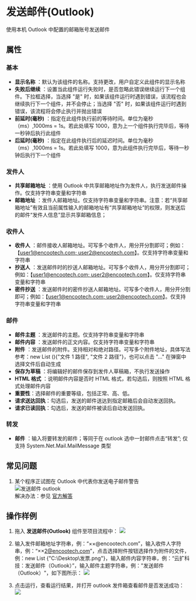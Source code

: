 # 发送邮件(Outlook)

使用本机 Outlook 中配置的邮箱账号发送邮件

## 属性

### 基本

- **显示名称** ：默认为该组件的名称。支持更改，用户自定义此组件的显示名称
- **失败后继续** ：设置当此组件运行失败时，是否忽略此错误继续运行下一个组件。下拉框选择，当选择 "是" 时，如果该组件运行时遇到错误，该流程也会继续执行下一个组件，并不会停止；当选择 "否" 时，如果该组件运行时遇到错误，该流程将会停止执行并抛出错误
- **前延时(毫秒)** ：指定在此组件执行前的等待时间。单位为毫秒（ms）,1000ms = 1s。若此处填写 1000，意为上一个组件执行完毕后，等待一秒钟后执行此组件
- **后延时(毫秒)** ：指定在此组件执行后的延迟时间。单位为毫秒（ms）,1000ms = 1s。若此处填写 1000，意为此组件执行完毕后，等待一秒钟后执行下一个组件

### 发件人

- **共享邮箱地址** ：使用 Outlook 中共享邮箱地址作为发件人，执行发送邮件操作。仅支持字符串变量和字符串
- **邮箱地址** ：发件人邮箱地址。仅支持字符串变量和字符串。注意：若“共享邮箱地址”有效且当前属性输入的邮箱地址有“共享邮箱地址”的权限，则发送后的邮件“发件人信息”显示共享邮箱信息；

### 收件人

- **收件人** ：邮件接收人邮箱地址。可写多个收件人，用分开分割即可；例如：【[user1@encootech.com; user2@encootech.com](mailto:user1@encootech.com;%20user2@encootech.com)】。仅支持字符串变量和字符串
- **抄送人** ：发送邮件时的抄送人邮箱地址。可写多个收件人，用分开分割即可；例如：【[user1@encootech.com; user2@encootech.com](mailto:user1@encootech.com;%20user2@encootech.com)】。仅支持字符串变量和字符串
- **密件抄送** ：发送邮件时的密件抄送人邮箱地址。可写多个收件人，用分开分割即可；例如：【[user1@encootech.com; user2@encootech.com](mailto:user1@encootech.com;%20user2@encootech.com)】。仅支持字符串变量和字符串

### 邮件

- **邮件主题** ：发送邮件的主题。仅支持字符串变量和字符串
- **邮件内容** ：发送邮件的正文内容。仅支持字符串变量和字符串
- **附件** ：发送邮件的附件。支持相对和绝对路径。可写多个附件地址，具体写法参考：new List <string>(){"文件 1 路径", "文件 2 路径"}，也可以点击 "..." 在弹窗中选择文件后自动生成
- **保存为草稿** ：将编辑好的邮件保存到发件人草稿箱，不执行发送操作
- **HTML 格式** ：说明邮件内容是否时 HTML 格式，若勾选后，则按照 HTML 格式处理邮件内容
- **重要性**：选择邮件的重要等级，包括正常、高、低。
- **请求送达回执**：勾选后，发送的邮件送达到指定邮箱后会自动发送回执。
- **请求已读回执**：勾选后，发送的邮件被读后自动发送回执。

### 转发

- **邮件** ：输入将要转发的邮件；等同于在 outlook 选中一封邮件点击“转发”; 仅支持 System.Net.Mail.MailMessage 类型
  
## 常见问题

1. 某个程序正试图在 Outlook 中代表你发送电子邮件警告 <br>
   ![发送邮件 outlook](https://docimages.blob.core.chinacloudapi.cn/images/Activities/sendoutlookmail20201204.png) <br>
   解决办法：参见 [官方解答](https://docs.microsoft.com/zh-cn/outlook/troubleshoot/security/a-program-is-trying-to-send-an-email-message-on-your-behalf)

## 操作样例

1. 拖入 **发送邮件(Outlook)** 组件至项目流程中：
![](https://docimages.blob.core.chinacloudapi.cn/images/Activities/SendOutlookMail2020122201.png)

2. 输入发件邮箱地址字符串，例：“××@encootech.com”，输入收件人字符串，例：“××2@encootech.com”，点击选择附件按钮选择作为附件的文件，例：new List <string>{"C:\\Desktop\\发票.png"}，输入邮件内容字符串，例：“云扩科技：发送邮件（Outlook）”，输入邮件主题字符串，例："发送邮件（Outlook）"，如下图所示：
![](https://docimages.blob.core.chinacloudapi.cn/images/Activities/SendOutlookMail2020122202.png)

3. 点击运行，查看运行结果，并打开 outlook 发件箱查看邮件是否发送成功：
![](https://docimages.blob.core.chinacloudapi.cn/images/Activities/SendOutlookMail2020122203.png)